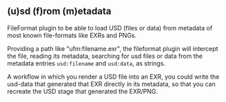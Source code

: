 (u)sd (f)rom (m)etadata
-----------------------

FileFormat plugin to be able to load USD (files or data) from metadata of most known file-formats like EXRs and PNGs.

Providing a path like "ufm:filename.exr", the fileformat plugin will intercept the file, reading its metadata, searching for usd files or data from the metadata entries `usd:filename` and `usd:data`, as strings.

A workflow in which you render a USD file into an EXR, you could write the usd-data that generated that EXR directly in its metadata, so that you can recreate the USD stage that generated the EXR/PNG.


